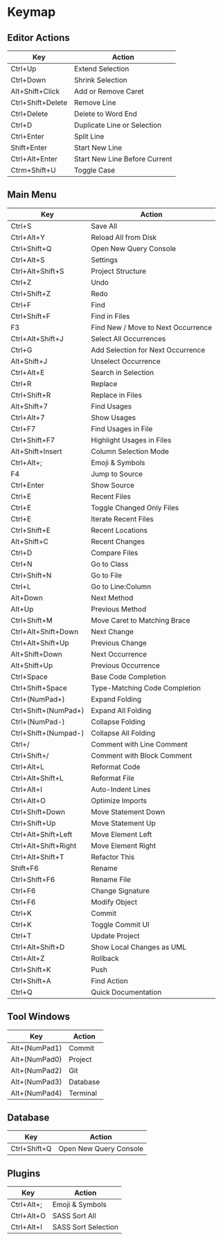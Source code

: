 # Keymap

## Editor Actions

| Key               | Action                        |
|-------------------|-------------------------------|
| Ctrl+Up           | Extend Selection              |
| Ctrl+Down         | Shrink Selection              |
| Alt+Shift+Click   | Add or Remove Caret           |
| Ctrl+Shift+Delete | Remove Line                   |
| Ctrl+Delete	    | Delete to Word End	    |
| Ctrl+D            | Duplicate Line or Selection   |
| Ctrl+Enter        | Split Line                    |
| Shift+Enter       | Start New Line                |
| Ctrl+Alt+Enter    | Start New Line Before Current |
| Ctrm+Shift+U      | Toggle Case                   |

## Main Menu

| Key                  | Action                             |
|----------------------|------------------------------------|
| Ctrl+S               | Save All                           |
| Ctrl+Alt+Y           | Reload All from Disk               |
| Ctrl+Shift+Q         | Open New Query Console             |
| Ctrl+Alt+S           | Settings                           |
| Ctrl+Alt+Shift+S     | Project Structure                  |
| Ctrl+Z               | Undo                               |
| Ctrl+Shift+Z         | Redo                               |
| Ctrl+F               | Find                               |
| Ctrl+Shift+F         | Find in Files                      |
| F3                   | Find New / Move to Next Occurrence |
| Ctrl+Alt+Shift+J     | Select All Occurrences             |
| Ctrl+G               | Add Selection for Next Occurrence  |
| Alt+Shift+J          | Unselect Occurrence                |
| Ctrl+Alt+E           | Search in Selection                |
| Ctrl+R               | Replace                            |
| Ctrl+Shift+R         | Replace in Files                   |
| Alt+Shift+7          | Find Usages                        |
| Ctrl+Alt+7           | Show Usages                        |
| Ctrl+F7              | Find Usages in File                |
| Ctrl+Shift+F7        | Highlight Usages in Files          |
| Alt+Shift+Insert     | Column Selection Mode              |
| Ctrl+Alt+;           | Emoji & Symbols                    |
| F4                   | Jump to Source                     |
| Ctrl+Enter           | Show Source                        |
| Ctrl+E               | Recent Files                       |
| Ctrl+E               | Toggle Changed Only Files          |
| Ctrl+E               | Iterate Recent Files               |
| Ctrl+Shift+E         | Recent Locations                   |
| Alt+Shift+C          | Recent Changes                     |
| Ctrl+D               | Compare Files                      |
| Ctrl+N               | Go to Class                        |
| Ctrl+Shift+N         | Go to File                         |
| Ctrl+L               | Go to Line:Column                  |
| Alt+Down             | Next Method                        |
| Alt+Up               | Previous Method                    |
| Ctrl+Shift+M         | Move Caret to Matching Brace       |
| Ctrl+Alt+Shift+Down  | Next Change                        |
| Ctrl+Alt+Shift+Up    | Previous Change                    |
| Alt+Shift+Down       | Next Occurrence                    |
| Alt+Shift+Up         | Previous Occurrence                |
| Ctrl+Space           | Base Code Completion               |
| Ctrl+Shift+Space     | Type-Matching Code Completion      |
| Ctrl+(NumPad+)       | Expand Folding                     |
| Ctrl+Shift+(NumPad+) | Expand All Folding                 |
| Ctrl+(NumPad-)       | Collapse Folding                   |
| Ctrl+Shift+(Numpad-) | Collapse All Folding               |
| Ctrl+/               | Comment with Line Comment          |
| Ctrl+Shift+/         | Comment with Block Comment         |
| Ctrl+Alt+L           | Reformat Code                      |
| Ctrl+Alt+Shift+L     | Reformat File                      |
| Ctrl+Alt+I           | Auto-Indent Lines                  |
| Ctrl+Alt+O           | Optimize Imports                   |
| Ctrl+Shift+Down      | Move Statement Down                |
| Ctrl+Shift+Up        | Move Statement Up                  |
| Ctrl+Alt+Shift+Left  | Move Element Left                  |
| Ctrl+Alt+Shift+Right | Move Element Right                 |
| Ctrl+Alt+Shift+T     | Refactor This                      |
| Shift+F6             | Rename                             |
| Ctrl+Shift+F6        | Rename File                        |
| Ctrl+F6              | Change Signature                   |
| Ctrl+F6              | Modify Object                      |
| Ctrl+K               | Commit                             |
| Ctrl+K               | Toggle Commit UI                   |
| Ctrl+T               | Update Project                     |
| Ctrl+Alt+Shift+D     | Show Local Changes as UML          |
| Ctrl+Alt+Z           | Rollback                           |
| Ctrl+Shift+K         | Push                               |
| Ctrl+Shift+A         | Find Action                        |
| Ctrl+Q	       | Quick Documentation		    |

## Tool Windows

| Key           | Action   |
|---------------|----------|
| Alt+(NumPad1) | Commit   |
| Alt+(NumPad0) | Project  |
| Alt+(NumPad2) | Git      |
| Alt+(NumPad3) | Database |
| Alt+(NumPad4) | Terminal |

## Database

| Key          | Action                 |
|--------------|------------------------|
| Ctrl+Shift+Q | Open New Query Console |

## Plugins

| Key        | Action              |
|------------|---------------------|
| Ctrl+Alt+; | Emoji & Symbols     |
| Ctrl+Alt+O | SASS Sort All       |
| Ctrl+Alt+I | SASS Sort Selection |

